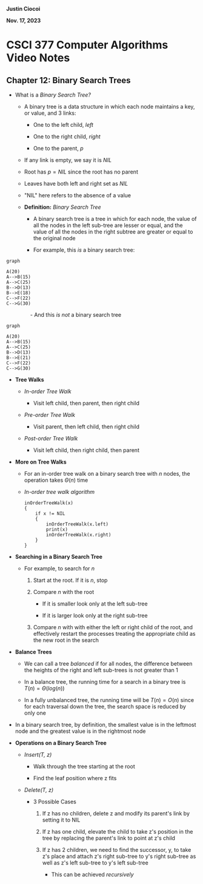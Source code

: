 **Justin Ciocoi**

**Nov. 17, 2023**

# CSCI 377 Computer Algorithms Video Notes

## Chapter 12: Binary Search Trees

- What is a *Binary Search Tree?*
  
  - A binary tree is a data structure in which each node maintains a key, or value, and 3 links:
    
    - One to the left child, *left*
    
    - One to the right child, *right*
    
    - One to the parent, *p*
  
  - If any link is empty, we say it is *NIL*
  
  - Root has $p = NIL$ since the root has no parent 
  
  - Leaves have both left and right set as *NIL*
  
  - "NIL" here refers to the absence of a value
  
  - **Definition:** *Binary Search Tree*
    
    - A binary search tree is a tree in which for each node, the value of all the nodes in the left sub-tree are lesser or equal, and the value of all the nodes in the right subtree are greater or equal to the original node
    
    - For example, this *is* a binary search tree:

```mermaid
graph

A(20)
A-->B(15)
A-->C(25)
B-->D(13)
B-->E(18)
C-->F(22)
C-->G(30)
```

                - And this *is not* a binary search tree

```mermaid
graph

A(20)
A-->B(15)
A-->C(25)
B-->D(13)
B-->E(21)
C-->F(22)
C-->G(30)
```

- **Tree Walks**
  
  - *In-order Tree Walk*
    
    - Visit left child, then parent, then right child
  
  - *Pre-order Tree Walk*
    
    - Visit parent, then left child, then right child
  
  - *Post-order Tree Walk*
    
    - Visit left child, then right child, then parent 

- **More on Tree Walks**
  
  - For an in-order tree walk on a binary search tree with $n$ nodes, the operation takes $\Theta(n)$ time
  
  - *In-order tree walk algorithm*
    
    ```
    inOrderTreeWalk(x)
    {
        if x != NIL
        {
            inOrderTreeWalk(x.left)
            print(x)
            inOrderTreeWalk(x.right)
        }
    }
    ```

- **Searching in a Binary Search Tree**
  
  - For example, to search for $n$
    
    1. Start at the root. If it is $n$, stop
    
    2. Compare $n$ with the root
       
       - If it is smaller look only at the left sub-tree
       
       - If it is larger look only at the right sub-tree
    
    3. Compare $n$ with with either the left or right child of the root, and effectively restart the processes treating the appropriate child as the new root in the search 

- **Balance Trees**
  
  - We can call a tree *balanced* if for all nodes, the difference between the heights of the right and left sub-trees is not greater than $1$
  
  - In a balance tree, the running time for a search in a binary tree is $T(n)=\Theta(log(n))$
  
  - In a fully unbalanced tree, the running time will be $T(n)=O(n)$ since for each traversal down the tree, the search space is reduced by only one

- In a binary search tree, by definition, the smallest value is in the leftmost node and the greatest value is in the rightmost node 

- **Operations on a Binary Search Tree**
  
  - *Insert(T, z)*
    
    - Walk through the tree starting at the root
    
    - Find the leaf position where z fits
  
  - *Delete(T, z)*
    
    - 3 Possible Cases
      
      1. If z has no children, delete z and modify its parent's link by setting it to NIL
      
      2. If z has one child, elevate the child to take z's position in the tree by replacing the parent's link to point at z's child
      
      3. If z has 2 children, we need to find the successor, y, to take z's place and attach z's right sub-tree to y's right sub-tree as well as z's left sub-tree to y's left sub-tree
         
         - This can be achieved *recursively*
